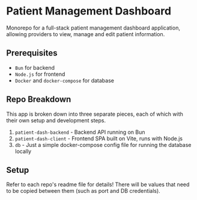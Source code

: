 # Patient Management Dashboard
Monorepo for a full-stack patient management dashboard application, allowing providers to view, manage and edit patient information.

## Prerequisites
- `Bun` for backend
- `Node.js` for frontend
- `Docker` and `docker-compose` for database

## Repo Breakdown
This app is broken down into three separate pieces, each of which with their own setup and development steps. 
1. `patient-dash-backend` - Backend API running on Bun
2. `patient-dash-client` - Frontend SPA built on Vite, runs with Node.js
3. `db` - Just a simple docker-compose config file for running the database locally

## Setup
Refer to each repo's readme file for details! There will be values that need to be copied between them (such as port and DB credentials).

